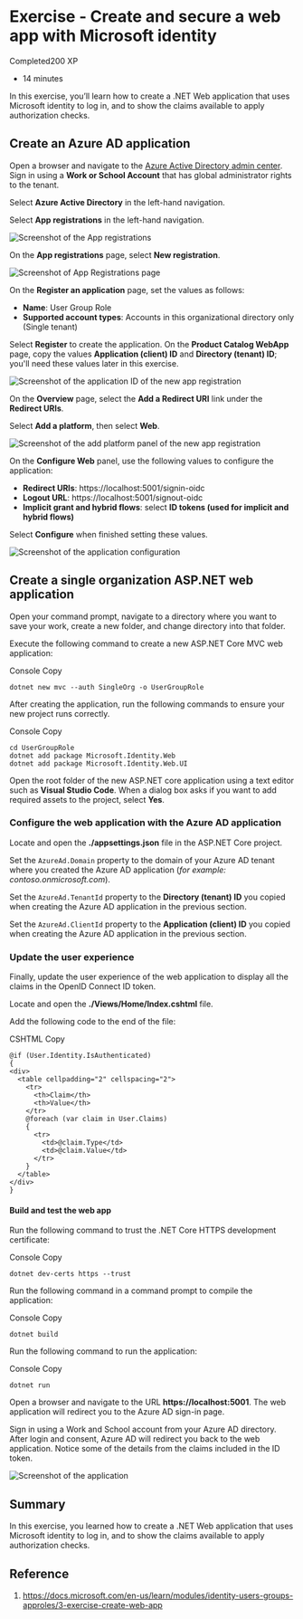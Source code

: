 # Exercise - Create and secure a web app with Microsoft identity

Completed200 XP

- 14 minutes

In this exercise, you’ll learn how to create a .NET Web application that uses Microsoft identity to log in, and to show the claims available to apply authorization checks.

## Create an Azure AD application

Open a browser and navigate to the [Azure Active Directory admin center](https://aad.portal.azure.com/). Sign in using a **Work or School Account** that has global administrator rights to the tenant.

Select **Azure Active Directory** in the left-hand navigation.

Select **App registrations** in the left-hand navigation.

![Screenshot of the App registrations](https://docs.microsoft.com/en-us/learn/m365-developer/identity-users-groups-approles/media/azure-ad-portal-home.png)

On the **App registrations** page, select **New registration**.

![Screenshot of App Registrations page](https://docs.microsoft.com/en-us/learn/m365-developer/identity-users-groups-approles/media/azure-ad-portal-new-app-00.png)

On the **Register an application** page, set the values as follows:

- **Name**: User Group Role
- **Supported account types**: Accounts in this organizational directory only (Single tenant)

Select **Register** to create the application. On the **Product Catalog WebApp** page, copy the values **Application (client) ID** and **Directory (tenant) ID**; you'll need these values later in this exercise.

![Screenshot of the application ID of the new app registration](https://docs.microsoft.com/en-us/learn/m365-developer/identity-users-groups-approles/media/03-azure-ad-portal-new-app-details-01.png)

On the **Overview** page, select the **Add a Redirect URI** link under the **Redirect URIs**.

Select **Add a platform**, then select **Web**.

![Screenshot of the add platform panel of the new app registration](https://docs.microsoft.com/en-us/learn/m365-developer/identity-users-groups-approles/media/03-azure-ad-portal-new-app-details-02.png)

On the **Configure Web** panel, use the following values to configure the application:

- **Redirect URIs**: https://localhost:5001/signin-oidc
- **Logout URL**: https://localhost:5001/signout-oidc
- **Implicit grant and hybrid flows**: select **ID tokens (used for implicit and hybrid flows)**

Select **Configure** when finished setting these values.

![Screenshot of the application configuration](https://docs.microsoft.com/en-us/learn/m365-developer/identity-users-groups-approles/media/03-azure-ad-portal-new-app-details-03.png)

## Create a single organization ASP.NET web application

Open your command prompt, navigate to a directory where you want to save your work, create a new folder, and change directory into that folder.

Execute the following command to create a new ASP.NET Core MVC web application:

Console Copy

```
dotnet new mvc --auth SingleOrg -o UserGroupRole

```

After creating the application, run the following commands to ensure your new project runs correctly.

Console Copy

```
cd UserGroupRole
dotnet add package Microsoft.Identity.Web
dotnet add package Microsoft.Identity.Web.UI

```

Open the root folder of the new ASP.NET core application using a text editor such as **Visual Studio Code**. When a dialog box asks if you want to add required assets to the project, select **Yes**.

### Configure the web application with the Azure AD application

Locate and open the **./appsettings.json** file in the ASP.NET Core project.

Set the `AzureAd.Domain` property to the domain of your Azure AD tenant where you created the Azure AD application (_for example: contoso.onmicrosoft.com_).

Set the `AzureAd.TenantId` property to the **Directory (tenant) ID** you copied when creating the Azure AD application in the previous section.

Set the `AzureAd.ClientId` property to the **Application (client) ID** you copied when creating the Azure AD application in the previous section.

### Update the user experience

Finally, update the user experience of the web application to display all the claims in the OpenID Connect ID token.

Locate and open the **./Views/Home/Index.cshtml** file.

Add the following code to the end of the file:

CSHTML Copy

```
@if (User.Identity.IsAuthenticated)
{
<div>
  <table cellpadding="2" cellspacing="2">
    <tr>
      <th>Claim</th>
      <th>Value</th>
    </tr>
    @foreach (var claim in User.Claims)
    {
      <tr>
        <td>@claim.Type</td>
        <td>@claim.Value</td>
      </tr>
    }
  </table>
</div>
}

```

#### Build and test the web app

Run the following command to trust the .NET Core HTTPS development certificate:

Console Copy

```
dotnet dev-certs https --trust

```

Run the following command in a command prompt to compile the application:

Console Copy

```
dotnet build

```

Run the following command to run the application:

Console Copy

```
dotnet run

```

Open a browser and navigate to the URL **https://localhost:5001**. The web application will redirect you to the Azure AD sign-in page.

Sign in using a Work and School account from your Azure AD directory. After login and consent, Azure AD will redirect you back to the web application. Notice some of the details from the claims included in the ID token.

![Screenshot of the application](https://docs.microsoft.com/en-us/learn/m365-developer/identity-users-groups-approles/media/03-application-claims-display.png)

## Summary

In this exercise, you learned how to create a .NET Web application that uses Microsoft identity to log in, and to show the claims available to apply authorization checks.

## Reference

1. https://docs.microsoft.com/en-us/learn/modules/identity-users-groups-approles/3-exercise-create-web-app
